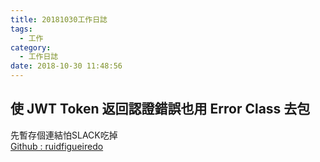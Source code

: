 ```yaml
---
title: 20181030工作日誌
tags:
  - 工作
category:
  - 工作日誌
date: 2018-10-30 11:48:56
---
```

## 使 JWT Token 返回認證錯誤也用 Error Class 去包 ##

先暫存個連結怕SLACK吃掉  
[Github : ruidfigueiredo](https://github.com/ruidfigueiredo/RefreshTokensWebApiExample/blob/master/Startup.cs#L51)